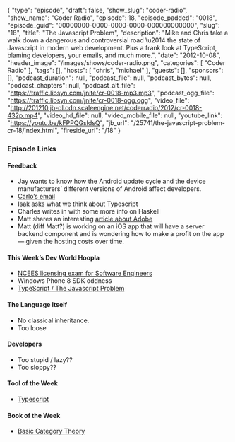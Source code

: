 {
  "type": "episode",
  "draft": false,
  "show_slug": "coder-radio",
  "show_name": "Coder Radio",
  "episode": 18,
  "episode_padded": "0018",
  "episode_guid": "00000000-0000-0000-0000-000000000000",
  "slug": "18",
  "title": "The Javascript Problem",
  "description": "Mike and Chris take a walk down a dangerous and controversial road \u2014 the state of Javascript in modern web development. Plus a frank look at TypeScript, blaming developers, your emails, and much more.",
  "date": "2012-10-08",
  "header_image": "/images/shows/coder-radio.png",
  "categories": [
    "Coder Radio"
  ],
  "tags": [],
  "hosts": [
    "chris",
    "michael"
  ],
  "guests": [],
  "sponsors": [],
  "podcast_duration": null,
  "podcast_file": null,
  "podcast_bytes": null,
  "podcast_chapters": null,
  "podcast_alt_file": "https://traffic.libsyn.com/jnite/cr-0018-mp3.mp3",
  "podcast_ogg_file": "https://traffic.libsyn.com/jnite/cr-0018-ogg.ogg",
  "video_file": "http://201210.jb-dl.cdn.scaleengine.net/coderradio/2012/cr-0018-432p.mp4",
  "video_hd_file": null,
  "video_mobile_file": null,
  "youtube_link": "https://youtu.be/kFPPQGsIdsQ",
  "jb_url": "/25741/the-javascript-problem-cr-18/index.html",
  "fireside_url": "/18"
}


### Episode Links

#### Feedback

  * Jay wants to know how the Android update cycle and the device manufacturers’ different versions of Android affect developers.
  * [Carlo’s email](http://slexy.org/view/s21yBHDnQ6/index.html)
  * Isak asks what we think about Typescript
  * Charles writes in with some more info on Haskell
  * Matt shares an interesting [article about Adobe](http://webdesign.tutsplus.com/articles/general/has-adobe-gotten-its-mojo-back/index.html)
  * Matt (diff Matt?) is working on an iOS app that will have a server backend component and is wondering how to make a profit on the app — given the hosting costs over time.

#### This Week’s Dev World Hoopla

  * [NCEES licensing exam for Software Engineers](http://ncees.org/Exams/PE_exam.php/index.html)
  * Windows Phone 8 SDK oddness
  * [TypeScript / The Javascript Problem](http://blog.mdominick.com/indexd7c7.html?p=287\\%22)

#### The Language Itself

  * No classical inheritance.
  * Too loose

#### Developers

  * Too stupid / lazy??
  * Too sloppy??

#### Tool of the Week

  * [Typescript](http://www.typescriptlang.org/index.html)

#### Book of the Week

  * [Basic Category Theory](http://www.amazon.com/dp/0262660717/index.html)


